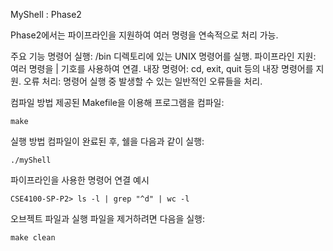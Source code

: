MyShell : Phase2

Phase2에서는 파이프라인을 지원하여 여러 명령을 연속적으로 처리 가능. 

주요 기능
    명령어 실행: /bin 디렉토리에 있는 UNIX 명령어를 실행.
    파이프라인 지원: 여러 명령을 | 기호를 사용하여 연결.
    내장 명령어: cd, exit, quit 등의 내장 명령어를 지원.
    오류 처리: 명령어 실행 중 발생할 수 있는 일반적인 오류들을 처리.

컴파일 방법
제공된 Makefile을 이용해 프로그램을 컴파일:

    make

실행 방법
컴파일이 완료된 후, 쉘을 다음과 같이 실행:

    ./myShell

파이프라인을 사용한 명령어 연결 예시

    CSE4100-SP-P2> ls -l | grep "^d" | wc -l

오브젝트 파일과 실행 파일을 제거하려면 다음을 실행:

    make clean